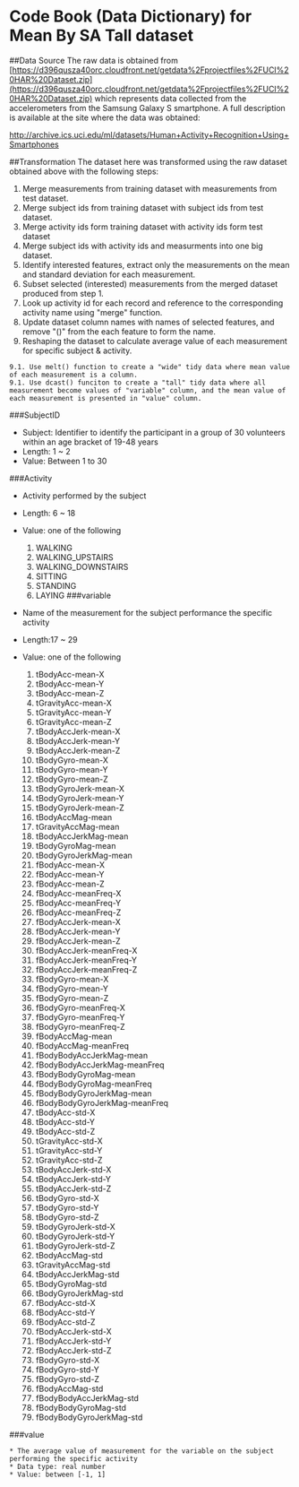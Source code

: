 # Code Book (Data Dictionary) for Mean By SA Tall dataset

##Data Source
The raw data is obtained from [https://d396qusza40orc.cloudfront.net/getdata%2Fprojectfiles%2FUCI%20HAR%20Dataset.zip](https://d396qusza40orc.cloudfront.net/getdata%2Fprojectfiles%2FUCI%20HAR%20Dataset.zip) 
which represents data collected from the accelerometers from the Samsung Galaxy S smartphone. A full description is available at the site where the data was obtained: 

http://archive.ics.uci.edu/ml/datasets/Human+Activity+Recognition+Using+Smartphones 

##Transformation
The dataset here was transformed using the raw dataset obtained above with the following steps:

  1. Merge measurements from training dataset with measurements from test dataset.
  2. Merge subject ids from training dataset with subject ids from test dataset.
  3. Merge activity ids form training dataset with activity ids form test dataset
  4. Merge subject ids with activity ids and measurments into one big dataset.
  5. Identify interested features, extract only the measurements on the mean and standard deviation for each measurement.
  6. Subset selected (interested) measurements from the merged dataset produced from step 1.
  7. Look up activity id for each record and reference to the corresponding activity name using "merge" function.
  8. Update dataset column names with names of selected features, and remove "()" from the each feature to form the name.
  9. Reshaping the dataset to calculate average value of each measurement for specific subject & activity.
  
    9.1. Use melt() function to create a "wide" tidy data where mean value of each measurement is a column.
    9.1. Use dcast() funciton to create a "tall" tidy data where all measurement become values of "variable" column, and the mean value of each measurement is presented in "value" column.

###SubjectID
  
  * Subject: Identifier to identify the participant in a group of 30 volunteers within an age bracket of 19-48 years
  * Length: 1 ~ 2 
  * Value: Between 1 to 30

###Activity
  
  * Activity performed by the subject
  * Length: 6 ~ 18
  * Value: one of the following
    1. WALKING
    2. WALKING_UPSTAIRS
    3. WALKING_DOWNSTAIRS
    4. SITTING
    5. STANDING 
    6. LAYING
###variable
  
  * Name of the measurement for the subject performance the specific activity
  * Length:17 ~ 29
  * Value: one of the following
  
    1. tBodyAcc-mean-X 
    2. tBodyAcc-mean-Y 
    3. tBodyAcc-mean-Z 
    4. tGravityAcc-mean-X 
    5. tGravityAcc-mean-Y 
    6. tGravityAcc-mean-Z 
    7. tBodyAccJerk-mean-X 
    8. tBodyAccJerk-mean-Y 
    9. tBodyAccJerk-mean-Z 
    10. tBodyGyro-mean-X 
    11. tBodyGyro-mean-Y 
    12. tBodyGyro-mean-Z 
    13. tBodyGyroJerk-mean-X 
    14. tBodyGyroJerk-mean-Y 
    15. tBodyGyroJerk-mean-Z 
    16. tBodyAccMag-mean 
    17. tGravityAccMag-mean 
    18. tBodyAccJerkMag-mean 
    19. tBodyGyroMag-mean 
    20. tBodyGyroJerkMag-mean 
    21. fBodyAcc-mean-X 
    22. fBodyAcc-mean-Y 
    23. fBodyAcc-mean-Z 
    24. fBodyAcc-meanFreq-X 
    25. fBodyAcc-meanFreq-Y 
    26. fBodyAcc-meanFreq-Z 
    27. fBodyAccJerk-mean-X 
    28. fBodyAccJerk-mean-Y 
    29. fBodyAccJerk-mean-Z 
    30. fBodyAccJerk-meanFreq-X 
    31. fBodyAccJerk-meanFreq-Y 
    32. fBodyAccJerk-meanFreq-Z 
    33. fBodyGyro-mean-X 
    34. fBodyGyro-mean-Y 
    35. fBodyGyro-mean-Z 
    36. fBodyGyro-meanFreq-X 
    37. fBodyGyro-meanFreq-Y 
    38. fBodyGyro-meanFreq-Z 
    39. fBodyAccMag-mean 
    40. fBodyAccMag-meanFreq 
    41. fBodyBodyAccJerkMag-mean 
    42. fBodyBodyAccJerkMag-meanFreq 
    43. fBodyBodyGyroMag-mean 
    44. fBodyBodyGyroMag-meanFreq 
    45. fBodyBodyGyroJerkMag-mean 
    46. fBodyBodyGyroJerkMag-meanFreq 
    47. tBodyAcc-std-X 
    48. tBodyAcc-std-Y 
    49. tBodyAcc-std-Z 
    50. tGravityAcc-std-X 
    51. tGravityAcc-std-Y 
    52. tGravityAcc-std-Z 
    53. tBodyAccJerk-std-X 
    54. tBodyAccJerk-std-Y 
    55. tBodyAccJerk-std-Z 
    56. tBodyGyro-std-X 
    57. tBodyGyro-std-Y 
    58. tBodyGyro-std-Z 
    59. tBodyGyroJerk-std-X 
    60. tBodyGyroJerk-std-Y 
    61. tBodyGyroJerk-std-Z 
    62. tBodyAccMag-std 
    63. tGravityAccMag-std 
    64. tBodyAccJerkMag-std 
    65. tBodyGyroMag-std 
    66. tBodyGyroJerkMag-std 
    67. fBodyAcc-std-X 
    69. fBodyAcc-std-Y 
    69. fBodyAcc-std-Z 
    70. fBodyAccJerk-std-X 
    71. fBodyAccJerk-std-Y 
    72. fBodyAccJerk-std-Z 
    73. fBodyGyro-std-X 
    74. fBodyGyro-std-Y 
    75. fBodyGyro-std-Z 
    76. fBodyAccMag-std 
    77. fBodyBodyAccJerkMag-std 
    78. fBodyBodyGyroMag-std 
    79. fBodyBodyGyroJerkMag-std

###value
  
    * The average value of measurement for the variable on the subject performing the specific activity
    * Data type: real number
    * Value: between [-1, 1]

